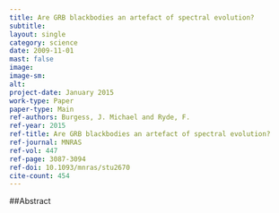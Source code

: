 ```yaml
---
title: Are GRB blackbodies an artefact of spectral evolution? 
subtitle: 
layout: single
category: science
date: 2009-11-01
mast: false
image: 
image-sm: 
alt: 
project-date: January 2015
work-type: Paper
paper-type: Main
ref-authors: Burgess, J. Michael and Ryde, F.
ref-year: 2015
ref-title: Are GRB blackbodies an artefact of spectral evolution? 
ref-journal: MNRAS
ref-vol: 447
ref-page: 3087-3094
ref-doi: 10.1093/mnras/stu2670
cite-count: 454
---
```



##Abstract
